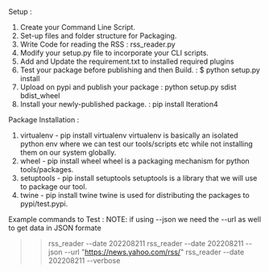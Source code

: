 Setup :
1. Create your Command Line Script.
2. Set-up files and folder structure for Packaging.
3. Write Code for reading the RSS : rss_reader.py
4. Modify your setup.py file to incorporate your CLI scripts. 
5. Add and Update the requirement.txt to installed required plugins 
6. Test your package before publishing and then Build. : $ python setup.py install
7. Upload on pypi and publish your package : python setup.py sdist bdist_wheel
8. Install your newly-published package. : pip install Iteration4


Package Installation : 
1. virtualenv - pip install virtualenv virtualenv is basically an isolated python env where we can test our tools/scripts etc while not installing them on our system globally.
2. wheel - pip install wheel wheel is a packaging mechanism for python tools/packages.
3. setuptools - pip install setuptools setuptools is a library that we will use to package our tool.
4. twine - pip install twine twine is used for distributing the packages to pypi/test.pypi.

Example commands to Test : 
NOTE: if using --json we need the --url as well to get data in JSON formate
>> rss_reader --date 202208211 
>> rss_reader --date 202208211 --json --url "https://news.yahoo.com/rss/"
>> rss_reader --date 202208211 --verbose